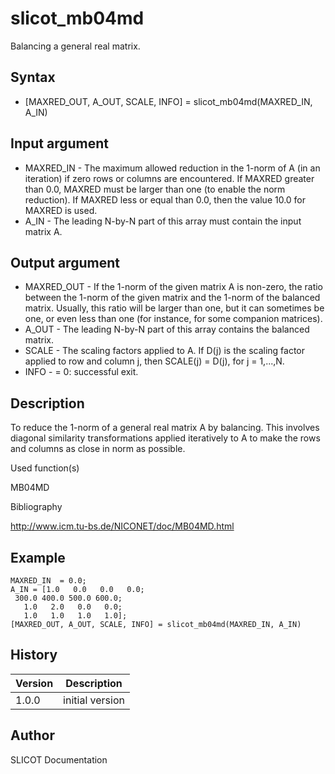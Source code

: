 

# slicot_mb04md

Balancing a general real matrix.

## Syntax

- [MAXRED_OUT, A_OUT, SCALE, INFO] = slicot_mb04md(MAXRED_IN, A_IN)

## Input argument

 - MAXRED_IN - The maximum allowed reduction in the 1-norm of A (in an iteration) if zero rows or columns are encountered. If MAXRED greater than 0.0, MAXRED must be larger than one (to enable the norm reduction). If MAXRED less or equal than 0.0, then the value 10.0 for MAXRED is used.
 - A_IN - The leading N-by-N part of this array must contain the input matrix A.

## Output argument

 - MAXRED_OUT - If the 1-norm of the given matrix A is non-zero, the ratio between the 1-norm of the given matrix and the 1-norm of the balanced matrix. Usually, this ratio will be larger than one, but it can sometimes be one, or even less than one (for instance, for some companion matrices).
 - A_OUT - The leading N-by-N part of this array contains the balanced matrix.
 - SCALE - The scaling factors applied to A.  If D(j) is the scaling factor applied to row and column j, then SCALE(j) = D(j), for j = 1,...,N.
 - INFO - = 0:  successful exit.

## Description


  <p>To reduce the 1-norm of a general real matrix A by balancing. This involves diagonal similarity transformations applied iteratively to A to make the rows and columns as close in norm as possible.</p>


Used function(s)

MB04MD

Bibliography

http://www.icm.tu-bs.de/NICONET/doc/MB04MD.html

## Example

```Nelson
MAXRED_IN  = 0.0;
A_IN = [1.0   0.0   0.0   0.0;
 300.0 400.0 500.0 600.0;
   1.0   2.0   0.0   0.0;
   1.0   1.0   1.0   1.0];
[MAXRED_OUT, A_OUT, SCALE, INFO] = slicot_mb04md(MAXRED_IN, A_IN)
```

## History

|Version|Description|
|------|------|
|1.0.0|initial version|


## Author

SLICOT Documentation



